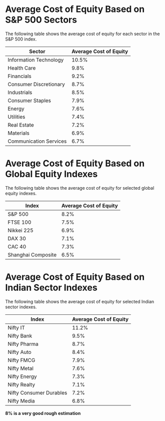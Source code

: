# Average Cost of Equity Based on S&P 500 Sectors

The following table shows the average cost of equity for each sector in the S&P 500 index.

| Sector                  | Average Cost of Equity |
|-------------------------|-----------------------|
| Information Technology  | 10.5%                 |
| Health Care             | 9.8%                  |
| Financials              | 9.2%                  |
| Consumer Discretionary  | 8.7%                  |
| Industrials             | 8.5%                  |
| Consumer Staples        | 7.9%                  |
| Energy                  | 7.6%                  |
| Utilities               | 7.4%                  |
| Real Estate             | 7.2%                  |
| Materials               | 6.9%                  |
| Communication Services  | 6.7%                  |

# Average Cost of Equity Based on Global Equity Indexes

The following table shows the average cost of equity for selected global equity indexes.

| Index               | Average Cost of Equity |
|---------------------|-----------------------|
| S&P 500             | 8.2%                  |
| FTSE 100            | 7.5%                  |
| Nikkei 225          | 6.9%                  |
| DAX 30              | 7.1%                  |
| CAC 40              | 7.3%                  |
| Shanghai Composite  | 6.5%                  |

# Average Cost of Equity Based on Indian Sector Indexes

The following table shows the average cost of equity for selected Indian sector indexes.

| Index                 | Average Cost of Equity |
|-----------------------|-----------------------|
| Nifty IT              | 11.2%                 |
| Nifty Bank            | 9.5%                  |
| Nifty Pharma          | 8.7%                  |
| Nifty Auto            | 8.4%                  |
| Nifty FMCG            | 7.9%                  |
| Nifty Metal           | 7.6%                  |
| Nifty Energy          | 7.3%                  |
| Nifty Realty          | 7.1%                  |
| Nifty Consumer Durables | 7.2%                |
| Nifty Media           | 6.8%                  |


**8% is a very good rough estimation**

